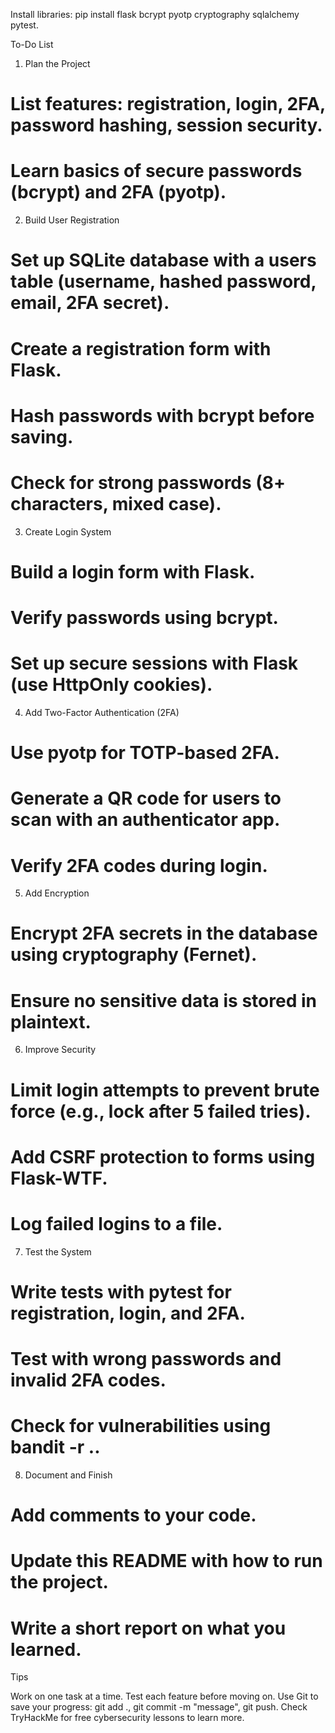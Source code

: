 Install libraries: pip install flask bcrypt pyotp cryptography sqlalchemy pytest.

To-Do List
1. Plan the Project

 # List features: registration, login, 2FA, password hashing, session security.
 # Learn basics of secure passwords (bcrypt) and 2FA (pyotp).

2. Build User Registration

 # Set up SQLite database with a users table (username, hashed password, email, 2FA secret).
 # Create a registration form with Flask.
 # Hash passwords with bcrypt before saving.
 # Check for strong passwords (8+ characters, mixed case).

3. Create Login System

 # Build a login form with Flask.
 # Verify passwords using bcrypt.
 # Set up secure sessions with Flask (use HttpOnly cookies).

4. Add Two-Factor Authentication (2FA)

 # Use pyotp for TOTP-based 2FA.
 # Generate a QR code for users to scan with an authenticator app.
 # Verify 2FA codes during login.

5. Add Encryption

 # Encrypt 2FA secrets in the database using cryptography (Fernet).
 # Ensure no sensitive data is stored in plaintext.

6. Improve Security

 # Limit login attempts to prevent brute force (e.g., lock after 5 failed tries).
 # Add CSRF protection to forms using Flask-WTF.
 # Log failed logins to a file.

7. Test the System

 # Write tests with pytest for registration, login, and 2FA.
 # Test with wrong passwords and invalid 2FA codes.
 # Check for vulnerabilities using bandit -r ..

8. Document and Finish

 # Add comments to your code.
 # Update this README with how to run the project.
 # Write a short report on what you learned.

Tips

Work on one task at a time.
Test each feature before moving on.
Use Git to save your progress: git add ., git commit -m "message", git push.
Check TryHackMe for free cybersecurity lessons to learn more.

